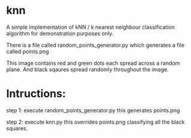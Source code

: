 # knn
A simple implementation of kNN / k nearest neighbour classification algorithm for demonstration purposes only.

There is a file called random_points_generator.py which generates a file called points.png 

This image contains red and green dots each spread across a random plane. And black sqaures spread randomly throughout the image.

# Intructions:

step 1: execute random_points_generator.py
	this generates points.png

step 2: execute knn.py
	this overrides points.png classifying all the black squares.

